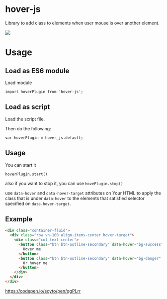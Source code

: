 # hover-js

Library to add class to elements when user mouse is over another element.

[![](https://data.jsdelivr.com/v1/package/npm/hover-js/badge)](https://www.jsdelivr.com/package/npm/hover-js)


# Usage

## Load as ES6 module

Load module 

`import hoverPlugin from 'hover-js';`

## Load as script

Load the script file.

Then do the following:

`var hoverPlugin = hover_js.default;`

## Usage

You can start it

`hoverPlugin.start()`

also if you want to stop it, you can use `hovePlugin.stop()`


use `data-hover` and `data-hover-target` attributes on Your HTML to apply the class that is under `data-hover` to the elements that satisfied selector specified on `data-hover-target`.


## Example

``` HTML
<div class="container-fluid">
  <div class="row vh-100 align-items-center hover-target">
    <div class="col text-center">
      <button class="btn btn-outline-secondary" data-hover="bg-success" data-hover-target=".hover-target">
        Hover me 
      </button>
      <button class="btn btn-outline-secondary" data-hover="bg-danger" data-hover-target=".hover-target">
        Or hover me
      </button>
    </div>
  </div>
</div>
```



https://codepen.io/soyto/pen/qgPLrr
